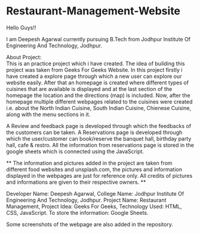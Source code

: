 # Restaurant-Management-Website

Hello Guys!!

I am Deepesh Agarwal currently pursuing B.Tech from Jodhpur Institute Of Engineering And Technology, Jodhpur.

About Project:		     
This is an practice project which i have created. The idea of building this project was taken from Geeks For Geeks Website.
In this project firstly i have created a explore page through which a new user can explore our website easily.
After that an homepage is created where different types of cuisines that are available is displayed and at the last section of the homepage the location 
and the directions (map) is included.
Now, after the homepage multiple different webpages related to the cuisines were created i.e. about the North Indian Cuisine, South Indian Cuisine, Chienese Cuisine,
along with the menu sections in it.

A Review and feedback page is developed through which the feedbacks of the customers can be taken.
A Reservations page is developed through which the user/customer can book/reserve the banquet hall, birthday party hall, cafe & restro.
All the information from reservations page is stored in the google sheets which is connected using the JavaScript.

** The information and pictures added in the project are taken from different food websites and unsplash.com,
the pictures and information displayed in the webpages are just for reference only.
All credits of pictures and informations are given to their respective owners. **


Developer Name: Deepesh Agarwal,
College Name: Jodhpur Institute Of Engineering And Technology, Jodhpur.
Project Name: Restaurant Management,
Project Idea: Geeks For Geeks,
Technology Used: HTML, CSS, JavaScript.
To store the information: Google Sheets.

Some screenshots of the webpage are also added in the repository.
